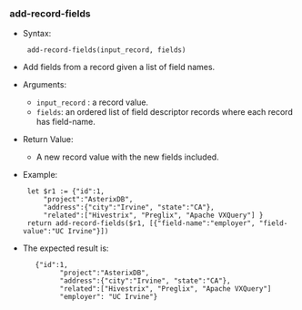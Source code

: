 ### add-record-fields ###
 * Syntax:


        add-record-fields(input_record, fields)


 * Add fields from a record given a list of field names.
 * Arguments:
    * `input_record` : a record value.
    * `fields`: an ordered list of field descriptor records where each record has field-name.
 * Return Value:
    * A new record value with the new fields included.


 * Example:


        let $r1 := {"id":1, 
            "project":"AsterixDB", 
            "address":{"city":"Irvine", "state":"CA"}, 
            "related":["Hivestrix", "Preglix", "Apache VXQuery"] }
        return add-record-fields($r1, [{"field-name":"employer", "field-value":"UC Irvine"}])


 * The expected result is:

	      {"id":1, 
	            "project":"AsterixDB", 
	            "address":{"city":"Irvine", "state":"CA"}, 
	            "related":["Hivestrix", "Preglix", "Apache VXQuery"]
	            "employer": "UC Irvine"}
